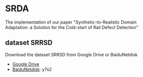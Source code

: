 # SRDA
The implementation of our paper "Synthetic-to-Realistic Domain Adaptation: a Solution for the Cold-start of Rail Defect Detection"

## dataset SRRSD
Download the dataset SRRSD from Google Drive or BaiduNetdisk

- [Google Drive](https://drive.google.com/file/d/1VsgJkRdEg0FR91DssaRCo1Wb47PqZlOv/view?usp=sharing)
- [BaiduNetdisk](https://pan.baidu.com/s/1yRaD3iojq6GynOxcqBFsJA): y7s2
